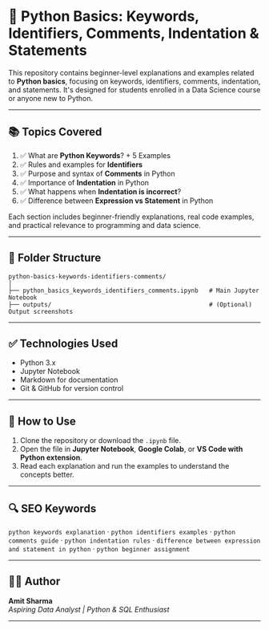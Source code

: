 # 🐍 Python Basics: Keywords, Identifiers, Comments, Indentation & Statements

This repository contains beginner-level explanations and examples related to **Python basics**, focusing on keywords, identifiers, comments, indentation, and statements. It's designed for students enrolled in a Data Science course or anyone new to Python.

---

## 📚 Topics Covered

1. ✅ What are **Python Keywords**? + 5 Examples  
2. ✅ Rules and examples for **Identifiers**  
3. ✅ Purpose and syntax of **Comments** in Python  
4. ✅ Importance of **Indentation** in Python  
5. ✅ What happens when **Indentation is incorrect**?  
6. ✅ Difference between **Expression vs Statement** in Python

Each section includes beginner-friendly explanations, real code examples, and practical relevance to programming and data science.

---

## 📁 Folder Structure

```
python-basics-keywords-identifiers-comments/
│
├── python_basics_keywords_identifiers_comments.ipynb   # Main Jupyter Notebook
├── outputs/                                            # (Optional) Output screenshots
```

---

## ✅ Technologies Used

- Python 3.x  
- Jupyter Notebook  
- Markdown for documentation  
- Git & GitHub for version control  

---

## 🚀 How to Use

1. Clone the repository or download the `.ipynb` file.
2. Open the file in **Jupyter Notebook**, **Google Colab**, or **VS Code with Python extension**.
3. Read each explanation and run the examples to understand the concepts better.

---

## 🔍 SEO Keywords

`python keywords explanation` · `python identifiers examples` · `python comments guide` · `python indentation rules` · `difference between expression and statement in python` · `python beginner assignment`

---

## 🙋‍♂️ Author

**Amit Sharma**  
*Aspiring Data Analyst | Python & SQL Enthusiast*

---
